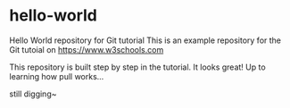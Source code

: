 # hello-world
Hello World repository for Git tutorial
This is an example repository for the Git tutoial on https://www.w3schools.com

This repository is built step by step in the tutorial.
It looks great!
Up to learning how pull works...

still digging~
